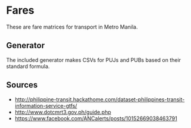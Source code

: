 # Fares

These are fare matrices for transport in Metro Manila.

## Generator

The included generator makes CSVs for PUJs and PUBs based on their standard formula.

## Sources

 * http://philippine-transit.hackathome.com/dataset-philippines-transit-information-service-gtfs/
 * http://www.dotcmrt3.gov.ph/guide.php
 * https://www.facebook.com/ANCalerts/posts/10152669038463791
